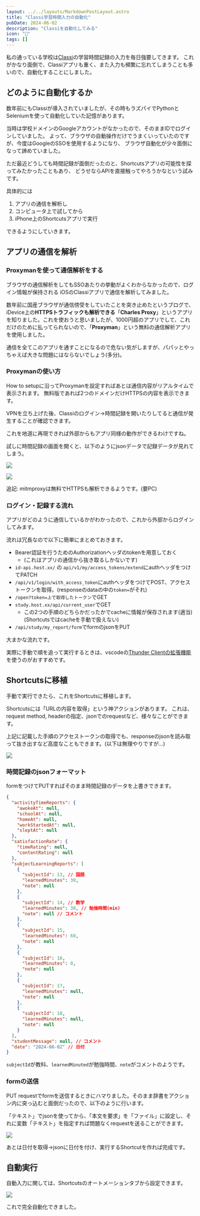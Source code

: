 ```yaml
---
layout: ../../layouts/MarkdownPostLayout.astro
title: "Classi学習時間入力の自動化"
pubDate: 2024-06-02
description: "Classiを自動化してみる"
icon: "📖"
tags: []
---
```


私の通っている学校は[Classi](https://ja.wikipedia.org/wiki/Classi)の学習時間記録の入力を毎日強要してきます。
これがかなり面倒で、Classiアプリも重く、また入力も頻繁に忘れてしまうことも多いので、自動化することにしました。

## どのように自動化するか

数年前にもClassiが導入されていましたが、その時もラズパイでPythonとSeleniumを使って自動化していた記憶があります。

当時は学校ドメインのGoogleアカウントがなかったので、そのままIDでログインしていました。
よって、ブラウザの自動操作だけでうまくいっていたのですが、今度はGoogleのSSOを使用するようになり、
ブラウザ自動化が少々面倒になって諦めていました。

ただ最近どうしても時間記録が面倒だったのと、Shortcutsアプリの可能性を探ってみたかったこともあり、
どうせならAPIを直接触ってやろうかなという試みです。

具体的には

1. アプリの通信を解析し
2. コンピュータ上で試してから
3. iPhone上のShortcutsアプリで実行

できるようにしていきます。

## アプリの通信を解析

### Proxymanを使って通信解析をする

ブラウザの通信解析をしてもSSOあたりの挙動がよくわからなかったので、ログイン情報が保持される
iOSのClassiアプリで通信を解析してみました。

数年前に国産ブラウザが通信傍受をしていたことを突き止めたというブログで、iDevice上の**HTTPSトラフィックも解析できる**「**Charles Proxy**」というアプリを知りました。これを使おうと思いましたが、1000円超のアプリでして、これだけのために払ってられないので、「**Proxyman**」という無料の通信解析アプリを使用しました。

通信を全てこのアプリを通すことになるので危ない気がしますが、パパッとやっちゃえば大きな問題にはならないでしょう(多分)。


### Proxymanの使い方

How to setupに沿ってProxymanを設定すればあとは通信内容がリアルタイムで表示されます。
無料版であれば2つのドメインだけHTTPSの内容を表示できます。

VPNを立ち上げた後、Classiのログイン→時間記録を開いたりしてると通信が発生することが確認できます。

これを地道に再現できれば外部からもアプリ同様の動作ができるわけですね。

試しに時間記録の画面を開くと、以下のようにjsonデータで記録データが見れてしまう。

![](../../assets/images/ac/1.png)

![](../../assets/images/ac/2.png)

追記: mitmproxyは無料でHTTPSも解析できるようです。(要PC)

### ログイン・記録する流れ

アプリがどのように通信しているかがわかったので、これから外部からログインしてみます。

流れは冗長なので以下に簡単にまとめておきます。

- Bearer認証を行うためのAuthorizationヘッダのtokenを用意しておく
    - (これはアプリの通信から抜き取るしかないです)
- `id-api.host.xx/` の `api/v1/my/access_tokens/extend`にauthヘッダをつけてPATCH
- `/api/v1/login/with_access_token`にauthヘッダをつけてPOST、アクセストークンを取得。(responseのdataの中の`token=`がそれ)
- `/open?token=上で取得したトークン`でGET
- `study.host.xx/api/current_user`でGET
    - この2つの手順のどちらかだったかでcacheに情報が保存されます(適当)(Shortcutsではcacheを手動で扱えない)
- `/api/study/my_report/form`でformのjsonをPUT


大まかな流れです。

実際に手動で順を追って実行するときは、vscodeの[Thunder Clientの拡張機能](https://www.thunderclient.com/)を使うのがおすすめです。


## Shortcutsに移植

手動で実行できたら、これをShortcutsに移植します。

Shortcutsには「URLの内容を取得」という神アクションがあります。
これは、request method, headerの指定、jsonでのrequestなど、様々なことができます。

上記に記載した手順のアクセストークンの取得でも、responseのjsonを読み取って抜き出すなど高度なこともできます。(以下は無理やりですが...)

![](../../assets/images/ac/3.png)

### 時間記録のjsonフォーマット

formをつけてPUTすればそのまま時間記録のデータを上書きできます。

```json
{
  "activityTimeReports": {
    "awokeAt": null,
    "schoolAt": null,
    "homeAt": null,
    "workStartedAt": null,
    "sleptAt": null
  },
  "satisfactionRate": {
    "timeRating": null,
    "contentRating": null
  },
  "subjectLearningReports": [
    {
      "subjectId": 13, // 国語
      "learnedMinutes": 30,
      "note": null
    },
    {
      "subjectId": 14, // 数学
      "learnedMinutes": 30, // 勉強時間(min)
      "note": null // コメント
    },
    {
      "subjectId": 15,
      "learnedMinutes": 60,
      "note": null
    },
    {
      "subjectId": 16,
      "learnedMinutes": 0,
      "note": null
    },
    {
      "subjectId": 17,
      "learnedMinutes": null,
      "note": null
    },
    {
      "subjectId": 18,
      "learnedMinutes": null,
      "note": null
    }
  ],
  "studentMessage": null, // コメント
  "date": "2024-06-02" // 日付
}
```

`subjectId`が教科、`learnedMinuted`が勉強時間、`note`がコメントのようです。


### formの送信

PUT requestでformを送信するときにハマりました。そのまま辞書をアクション内に突っ込むと面倒だったので、以下のように行います。

「テキスト」でjsonを使ってから、「本文を要求」を「ファイル」に設定し、それに変数「テキスト」を指定すれば問題なくrequestを送ることができます。

![](../../assets/images/ac/4.png)

あとは日付を取得→jsonに日付を付け、実行するShortcutを作れば完成です。

## 自動実行

自動入力に関しては、Shortcutsのオートメーションタブから設定できます。

![](../../assets/images/ac/5.jpg)

これで完全自動化できました。
